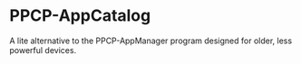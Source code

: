 # PPCP-AppCatalog
A lite alternative to the PPCP-AppManager program designed for older, less powerful devices.
